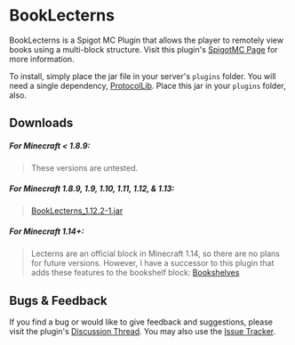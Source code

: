 
# BookLecterns

BookLecterns is a Spigot MC Plugin that allows the player to remotely view books using a multi-block structure. 
Visit this plugin's [SpigotMC Page](https://www.spigotmc.org/resources/book-lecterns.36689/) for more information.

To install, simply place the jar file in your server's `plugins` folder. You will need a single dependency, 
[ProtocolLib](https://www.spigotmc.org/resources/protocollib.1997/). Place this jar in your `plugins` folder, also.

## Downloads

##### For Minecraft < 1.8.9:
> These versions are untested.

##### For Minecraft 1.8.9, 1.9, 1.10, 1.11, 1.12, & 1.13:
> [BookLecterns_1.12.2-1.jar](https://github.com/Cynadyde/BookLecterns/raw/master/builds/BookLecterns_1.12.2-1.jar)

##### For Minecraft 1.14+:
> Lecterns are an official block in Minecraft 1.14, so there are no plans for future versions. However,
  I have a successor to this plugin that adds these features to the bookshelf block: 
  [Bookshelves](https://www.spigotmc.org/resources/bookshelves.67225/)


## Bugs & Feedback

If you find a bug or would like to give feedback and suggestions, please visit
the plugin's [Discussion Thread](https://www.spigotmc.org/threads/book-lecterns.219720/).
You may also use the [Issue Tracker](https://github.com/Cynadyde/BookLecterns/issues).
